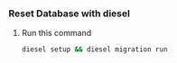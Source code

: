 ### Reset Database with diesel

1. Run this command

   ```bash
   diesel setup && diesel migration run
   ```